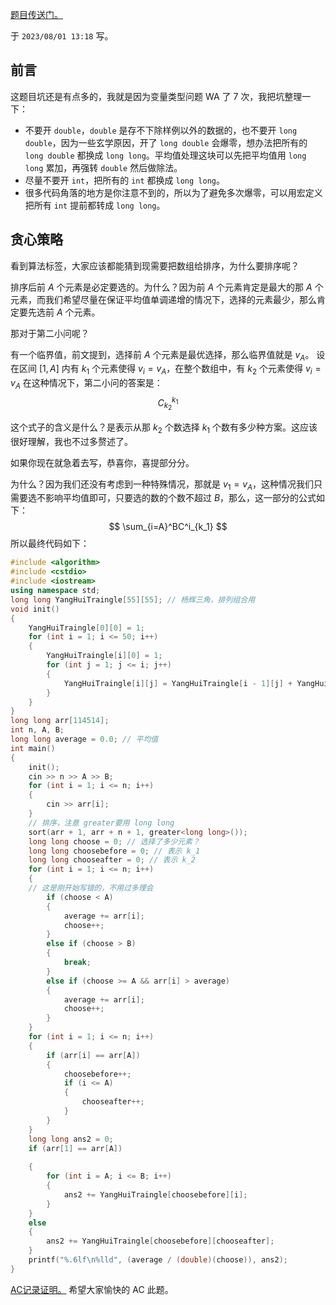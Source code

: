 [题目传送门。](https://www.luogu.com.cn/problem/AT_abc057_d)

于 `2023/08/01 13:18` 写。

## 前言

这题目坑还是有点多的，我就是因为变量类型问题 WA 了 7 次，我把坑整理一下：

- 不要开 `double`，`double` 是存不下除样例以外的数据的，也不要开 `long double`，因为一些玄学原因，开了 `long double` 会爆零，想办法把所有的 `long double` 都换成 `long long`。平均值处理这块可以先把平均值用 `long long` 累加，再强转 `double` 然后做除法。
- 尽量不要开 `int`，把所有的 `int` 都换成 `long long`。
- 很多代码角落的地方是你注意不到的，所以为了避免多次爆零，可以用宏定义把所有 `int` 提前都转成 `long long`。

## 贪心策略

看到算法标签，大家应该都能猜到现需要把数组给排序，为什么要排序呢？

排序后前 $A$ 个元素是必定要选的。为什么？因为前 $A$ 个元素肯定是最大的那 $A$ 个元素，而我们希望尽量在保证平均值单调递增的情况下，选择的元素最少，那么肯定要先选前 $A$ 个元素。

那对于第二小问呢？

有一个临界值，前文提到，选择前 $A$ 个元素是最优选择，那么临界值就是 $v_A$。 设在区间 $[1,A]$ 内有 $k_1$ 个元素使得 $v_i=v_A$，在整个数组中，有 $k_2$ 个元素使得 $v_i=v_A$ 在这种情况下，第二小问的答案是：
$$
C^{k_1}_{k_2}
$$

这个式子的含义是什么？是表示从那 $k_2$ 个数选择 $k_1$ 个数有多少种方案。这应该很好理解，我也不过多赘述了。

如果你现在就急着去写，恭喜你，喜提部分分。

为什么？因为我们还没有考虑到一种特殊情况，那就是 $v_1=v_A$，这种情况我们只需要选不影响平均值即可，只要选的数的个数不超过 $B$，那么，这一部分的公式如下：
$$
\sum_{i=A}^BC^i_{k_1}
$$
所以最终代码如下：

```cpp
#include <algorithm>
#include <cstdio>
#include <iostream>
using namespace std;
long long YangHuiTraingle[55][55]; // 杨辉三角，排列组合用
void init()
{
    YangHuiTraingle[0][0] = 1;
    for (int i = 1; i <= 50; i++)
    {
        YangHuiTraingle[i][0] = 1;
        for (int j = 1; j <= i; j++)
        {
            YangHuiTraingle[i][j] = YangHuiTraingle[i - 1][j] + YangHuiTraingle[i - 1][j - 1];
        }
    }
}
long long arr[114514];
int n, A, B;
long long average = 0.0; // 平均值
int main()
{
    init();
    cin >> n >> A >> B;
    for (int i = 1; i <= n; i++)
    {
        cin >> arr[i];
    }  
    // 排序，注意 greater要用 long long
    sort(arr + 1, arr + n + 1, greater<long long>());
    long long choose = 0; // 选择了多少元素？
    long long choosebefore = 0; // 表示 k_1
    long long chooseafter = 0; // 表示 k_2
    for (int i = 1; i <= n; i++)
    {
    // 这是刚开始写错的，不用过多理会
        if (choose < A)
        {
            average += arr[i];
            choose++;
        }
        else if (choose > B)
        {
            break;
        }
        else if (choose >= A && arr[i] > average)
        {
            average += arr[i];
            choose++;
        }
    }
    for (int i = 1; i <= n; i++)
    {
        if (arr[i] == arr[A])
        {
            choosebefore++;
            if (i <= A)
            {
                chooseafter++;
            }
        }
    }
    long long ans2 = 0;
    if (arr[1] == arr[A])
    
    {
        for (int i = A; i <= B; i++)
        {
            ans2 += YangHuiTraingle[choosebefore][i];
        }
    }
    else
    {
        ans2 += YangHuiTraingle[choosebefore][chooseafter];
    }
    printf("%.6lf\n%lld", (average / (double)(choose)), ans2);
}
```
[AC记录证明。](https://atcoder.jp/contests/abc057/submissions/44153230)
希望大家愉快的 AC 此题。
